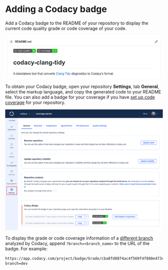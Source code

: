 # Adding a Codacy badge

Add a Codacy badge to the README of your repository to display the current code quality grade or code coverage of your code.

![Codacy badge on the codacy/docs README](images/codacy-badge-example.png)

To obtain your Codacy badge, open your repository **Settings**, tab **General**, select the markup language, and copy the generated code to your README file. You can also add a badge for your coverage if you have [set up code coverage](../coverage-reporter/index.md) for your repository.

![Codacy badge](images/codacy-badge.png)

To display the grade or code coverage information of a [different branch](../repositories-configure/managing-branches.md) analyzed by Codacy, append `?branch=<branch_name>` to the URL of the badge. For example:

```text
https://app.codacy.com/project/badge/Grade/cba8fd0874ac4f569f4f880e473cbac9?branch=dev
```
